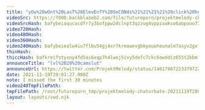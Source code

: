 ```yaml
---
title: "yOu%20wOnt%20LasT%20ElevEnTY%20SeCONds%21%21%21%21%20click%20here"
videoSrc: https://f000.backblazeb2.com/file/futureporn/projektmelody-chaturbate-20211119T200127Z.mp4
videoSrcHash: bafybeiaqucacdfr7y3bofppw2dclnpt3qzzug4vppzaakso6abpouo72ai?filename=projektmelody-chaturbate-20211119T195900Z-source.mp4
video720Hash: 
video480Hash: 
video360Hash: 
video240Hash: bafybeiealw4iu7flbu54gj4xr7kreowexgbkyeuoheunalm7asyv2gxfla?filename=projektmelody-chaturbate-20211119T195900Z-240p.mp4
thinHash: 
thiccHash: bafkreifstyxny4fd5ai6xqp7h4lwoj5ivy5defc7ckc6owddiz655t2kbm?filename=20211119T195900Z-thicc.jpg
announceTitle: "lvl%2020%20camslut"
announceUrl: https://twitter.com/ProjektMelody/status/1461786722337972235
date: 2021-11-19T20:01:27.000Z
note: I missed the first 30 minutes
video240TmpFilePath: 
tmpFilePath: /root/futureporn_tmp/projektmelody-chaturbate-20211119T200127Z.mp4
layout: layouts/vod.njk
---
```

